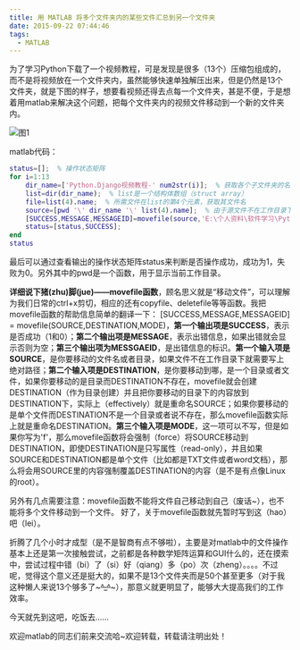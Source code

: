 ```yaml
---
title: 用 MATLAB 将多个文件夹内的某些文件汇总到另一个文件夹
date: 2015-09-22 07:44:46
tags:
  - MATLAB
---
```


为了学习Python下载了一个视频教程，可是发现是很多（13个）压缩包组成的，而不是将视频放在一个文件夹内，虽然能够快速单独解压出来，但是仍然是13个文件夹，就是下图的样子，想要看视频还得去点每一个文件夹，甚是不便，于是想着用matlab来解决这个问题，把每个文件夹内的视频文件移动到一个新的文件夹内。

<!-- more -->

![图1](http://img.blog.csdn.net/20150922185504684)

matlab代码：

```matlab
status=[];  % 操作状态矩阵
for i=1:13
    dir_name=['Python.Django视频教程-' num2str(i)];  % 获取各个子文件夹的名称
    list=dir(dir_name);  % list是一个结构体数组（struct array）
    file=list(4).name;  % 所需文件在list的第4个元素，获取其文件名
    source=[pwd '\' dir_name '\' list(4).name];  % 由于源文件不在工作目录下，故需生成绝对路径
    [SUCCESS,MESSAGE,MESSAGEID]=movefile(source,'E:\个人资料\软件学习\Python\Django视频教程\');
    status=[status,SUCCESS];
end
status
```

最后可以通过查看输出的操作状态矩阵status来判断是否操作成功，成功为1，失败为0。另外其中的pwd是一个函数，用于显示当前工作目录。

**详细说下猪(zhu)脚(jue)——movefile函数**，顾名思义就是“移动文件”，可以理解为我们日常的ctrl+x剪切，相应的还有copyfile、deletefile等等函数。我把movefile函数的帮助信息简单的翻译一下：
[SUCCESS,MESSAGE,MESSAGEID] = movefile(SOURCE,DESTINATION,MODE)，**第一个输出项是SUCCESS**，表示是否成功（1和0）；**第二个输出项是MESSAGE**，表示出错信息，如果出错就会显示否则为空；**第三个输出项为MESSGAEID**，是出错信息的标识。**第一个输入项是SOURCE**，是你要移动的文件名或者目录，如果文件不在工作目录下就需要写上绝对路径；**第二个输入项是DESTINATION**，是你要移动到哪，是一个目录或者文件，如果你要移动的是目录而DESTINATION不存在，movefile就会创建DESTINATION（作为目录创建）并且把你要移动的目录下的内容放到DESTINATION下，实际上（effectively）就是重命名SOURCE；如果你要移动的是单个文件而DESTINATION不是一个目录或者说不存在，那么movefile函数实际上就是重命名DESTINATION。**第三个输入项是MODE**，这一项可以不写，但是如果你写为'f'，那么movefile函数将会强制（force）将SOURCE移动到DESTINATION，即使DESTINATION是只写属性（read-only），并且如果SOURCE和DESTINATION都是单个文件（比如都是TXT文件或者word文档），那么将会用SOURCE里的内容强制覆盖DESTINATION的内容（是不是有点像Linux的root）。

另外有几点需要注意：movefile函数不能将文件自己移动到自己（废话~），也不能将多个文件移动到一个文件。
好了，关于movefile函数就先暂时写到这（hao）吧（lei）。

折腾了几个小时才成型（是不是智商有点不够啦），主要是对matlab中的文件操作基本上还是第一次接触尝试，之前都是各种数学矩阵运算和GUI什么的，还在摸索中，尝试过程中错（bi）了（si）好（qiang）多（po）次（zheng）。。。。不过呢，觉得这个意义还是挺大的，如果不是13个文件夹而是50个甚至更多（对于我这种懒人来说13个够多了~~~^_^~~~），那意义就更明显了，能够大大提高我们的工作效率。

今天就先到这吧，吃饭去……

欢迎matlab的同志们前来交流哈~欢迎转载，转载请注明出处！                         